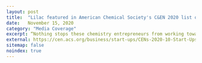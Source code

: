 ```yaml
---
layout: post
title:  "Lilac featured in American Chemical Society's C&EN 2020 list of 10 Start-Ups to Watch"
date:   November 15, 2020
category: "Media Coverage"
excerpt: “Nothing stops these chemistry entrepreneurs from working toward a better future.“
external: https://cen.acs.org/business/start-ups/CENs-2020-10-Start-Ups-to-Watch/98/i44
sitemap: false
noindex: true
---
```


